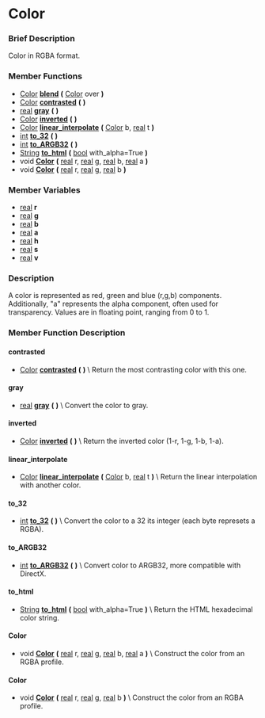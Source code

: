 #  Color  

###  Brief Description  
Color in RGBA format.

###  Member Functions 
  * [Color](class_color)  **[blend](#blend)**  **(** [Color](class_color) over  **)**
  * [Color](class_color)  **[contrasted](#contrasted)**  **(** **)**
  * [real](class_real)  **[gray](#gray)**  **(** **)**
  * [Color](class_color)  **[inverted](#inverted)**  **(** **)**
  * [Color](class_color)  **[linear_interpolate](#linear_interpolate)**  **(** [Color](class_color) b, [real](class_real) t  **)**
  * [int](class_int)  **[to_32](#to_32)**  **(** **)**
  * [int](class_int)  **[to_ARGB32](#to_ARGB32)**  **(** **)**
  * [String](class_string)  **[to_html](#to_html)**  **(** [bool](class_bool) with_alpha=True  **)**
  * void  **[Color](#Color)**  **(** [real](class_real) r, [real](class_real) g, [real](class_real) b, [real](class_real) a  **)**
  * void  **[Color](#Color)**  **(** [real](class_real) r, [real](class_real) g, [real](class_real) b  **)**

###  Member Variables  
  * [real](class_real) **r**
  * [real](class_real) **g**
  * [real](class_real) **b**
  * [real](class_real) **a**
  * [real](class_real) **h**
  * [real](class_real) **s**
  * [real](class_real) **v**

###  Description  
A color is represented as red, green and blue (r,g,b) components. Additionally, "a" represents the alpha component, often used for transparency. Values are in floating point, ranging from 0 to 1.

###  Member Function Description  

#### <a name="contrasted">contrasted</a>
  * [Color](class_color)  **[contrasted](#contrasted)**  **(** **)**
\\
Return the most contrasting color with this one.

#### <a name="gray">gray</a>
  * [real](class_real)  **[gray](#gray)**  **(** **)**
\\
Convert the color to gray.

#### <a name="inverted">inverted</a>
  * [Color](class_color)  **[inverted](#inverted)**  **(** **)**
\\
Return the inverted color (1-r, 1-g, 1-b, 1-a).

#### <a name="linear_interpolate">linear_interpolate</a>
  * [Color](class_color)  **[linear_interpolate](#linear_interpolate)**  **(** [Color](class_color) b, [real](class_real) t  **)**
\\
Return the linear interpolation with another color.

#### <a name="to_32">to_32</a>
  * [int](class_int)  **[to_32](#to_32)**  **(** **)**
\\
Convert the color to a 32 its integer (each byte represets a RGBA).

#### <a name="to_ARGB32">to_ARGB32</a>
  * [int](class_int)  **[to_ARGB32](#to_ARGB32)**  **(** **)**
\\
Convert color to ARGB32, more compatible with DirectX.

#### <a name="to_html">to_html</a>
  * [String](class_string)  **[to_html](#to_html)**  **(** [bool](class_bool) with_alpha=True  **)**
\\
Return the HTML hexadecimal color string.

#### <a name="Color">Color</a>
  * void  **[Color](#Color)**  **(** [real](class_real) r, [real](class_real) g, [real](class_real) b, [real](class_real) a  **)**
\\
Construct the color from an RGBA profile.

#### <a name="Color">Color</a>
  * void  **[Color](#Color)**  **(** [real](class_real) r, [real](class_real) g, [real](class_real) b  **)**
\\
Construct the color from an RGBA profile.
